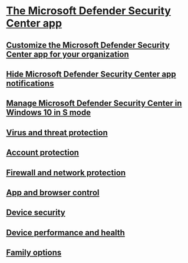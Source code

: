 # [The Microsoft Defender Security Center app](windows-defender-security-center.md)


## [Customize the Microsoft Defender Security Center app for your organization](wdsc-customize-contact-information.md)
## [Hide Microsoft Defender Security Center app notifications](wdsc-hide-notifications.md)
## [Manage Microsoft Defender Security Center in Windows 10 in S mode](wdsc-windows-10-in-s-mode.md)
## [Virus and threat protection](wdsc-virus-threat-protection.md)
## [Account protection](wdsc-account-protection.md)
## [Firewall and network protection](wdsc-firewall-network-protection.md)
## [App and browser control](wdsc-app-browser-control.md)
## [Device security](wdsc-device-security.md)
## [Device performance and health](wdsc-device-performance-health.md)
## [Family options](wdsc-family-options.md)


